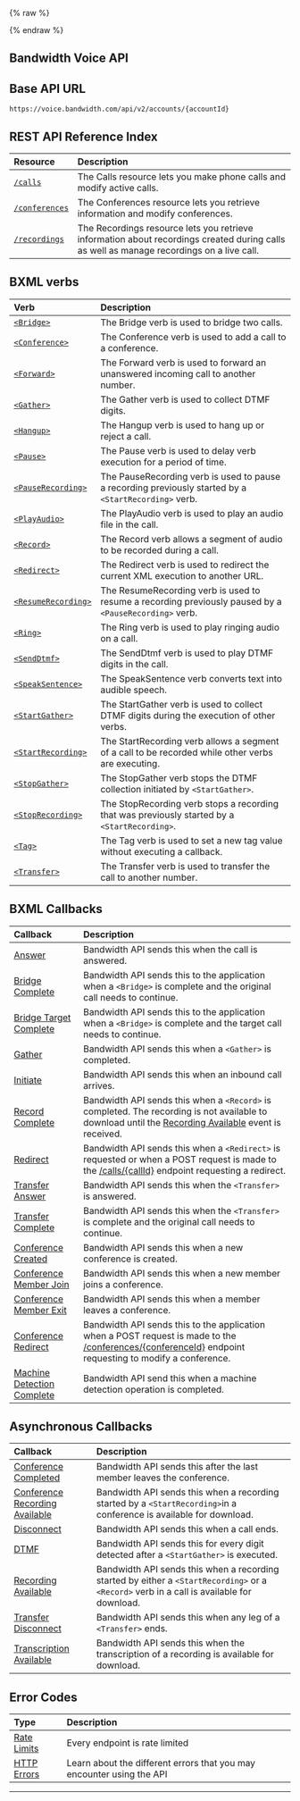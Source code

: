 {% raw %}
<section class="voiceAbout">
{% endraw %}

# Bandwidth Voice API

## Base API URL
`https://voice.bandwidth.com/api/v2/accounts/{accountId}`

## REST API Reference Index

| Resource                                          | Description                                                                       |
|:--------------------------------------------------|:----------------------------------------------------------------------------------|
| [`/calls`](methods/calls/about.md)                | The Calls resource lets you make phone calls and modify active calls.             |
| [`/conferences`](methods/conferences/about.md)    | The Conferences resource lets you retrieve information and modify conferences.    |
| [`/recordings`](methods/recordings/about.md)      | The Recordings resource lets you retrieve information about recordings created during calls as well as manage recordings on a live call. |


## BXML verbs

| Verb                                                 | Description                                                                                           |
|:-----------------------------------------------------|:------------------------------------------------------------------------------------------------------|
| [`<Bridge>`](bxml/verbs/bridge.md)                   | The Bridge verb is used to bridge two calls.                                                          |
| [`<Conference>`](bxml/verbs/conference.md)           | The Conference verb is used to add a call to a conference.                                            |
| [`<Forward>`](bxml/verbs/forward.md)                 | The Forward verb is used to forward an unanswered incoming call to another number.                    |
| [`<Gather>`](bxml/verbs/gather.md)                   | The Gather verb is used to collect DTMF digits.                                                       |
| [`<Hangup>`](bxml/verbs/hangup.md)                   | The Hangup verb is used to hang up or reject a call.                                                  |
| [`<Pause>`](bxml/verbs/pause.md)                     | The Pause verb is used to delay verb execution for a period of time.                                  |
| [`<PauseRecording>`](bxml/verbs/pauseRecording.md)   | The PauseRecording verb is used to pause a recording previously started by a `<StartRecording>` verb. |
| [`<PlayAudio>`](bxml/verbs/playAudio.md)             | The PlayAudio verb is used to play an audio file in the call.                                         |
| [`<Record>`](bxml/verbs/record.md)                   | The Record verb allows a segment of audio to be recorded during a call.                               |
| [`<Redirect>`](bxml/verbs/redirect.md)               | The Redirect verb is used to redirect the current XML execution to another URL.                       |
| [`<ResumeRecording>`](bxml/verbs/resumeRecording.md) | The ResumeRecording verb is used to resume a recording previously paused by a `<PauseRecording>` verb.|
| [`<Ring>`](bxml/verbs/ring.md)                       | The Ring verb is used to play ringing audio on a call.                                                |
| [`<SendDtmf>`](bxml/verbs/sendDtmf.md)               | The SendDtmf verb is used to play DTMF digits in the call.                                            |
| [`<SpeakSentence>`](bxml/verbs/speakSentence.md)     | The SpeakSentence verb converts text into audible speech.                                             |
| [`<StartGather>`](bxml/verbs/startGather.md)         | The StartGather verb is used to collect DTMF digits during the execution of other verbs. |
| [`<StartRecording>`](bxml/verbs/startRecording.md)   | The StartRecording verb allows a segment of a call to be recorded while other verbs are executing.    |
| [`<StopGather>`](bxml/verbs/stopGather.md)           | The StopGather verb stops the DTMF collection initiated by `<StartGather>`. |
| [`<StopRecording>`](bxml/verbs/stopRecording.md)     | The StopRecording verb stops a recording that was previously started by a `<StartRecording>`.         |
| [`<Tag>`](verbs/tag.md)                              | The Tag verb is used to set a new tag value without executing a callback. |
| [`<Transfer>`](bxml/verbs/transfer.md)               | The Transfer verb is used to transfer the call to another number.                                     |

## BXML Callbacks

| Callback                                                         | Description                                                                                                                                                                                     |
|:-----------------------------------------------------------------|:------------------------------------------------------------------------------------------------------------------------------------------------------------------------------------------------|
| [Answer](bxml/callbacks/answer.md)                               | Bandwidth API sends this when the call is answered.                                                                                                                                             |
| [Bridge Complete](bxml/callbacks/bridgeComplete.md)              | Bandwidth API sends this to the application when a `<Bridge>` is complete and the original call needs to continue.                                                                              |
| [Bridge Target Complete](bxml/callbacks/bridgeTargetComplete.md) | Bandwidth API sends this to the application when a `<Bridge>` is complete and the target call needs to continue.                                                                                |
| [Gather](bxml/callbacks/gather.md)                               | Bandwidth API sends this when a `<Gather>` is completed.                                                                                                                                        |
| [Initiate](bxml/callbacks/initiate.md)                           | Bandwidth API sends this when an inbound call arrives.                                                                                                                                          |
| [Record Complete](bxml/callbacks/recordComplete.md)              | Bandwidth API sends this when a `<Record>` is completed. The recording is not available to download until the [Recording Available](bxml/callbacks/recordingAvailable.md) event is received.    |
| [Redirect](bxml/callbacks/redirect.md)                           | Bandwidth API sends this when a `<Redirect>` is requested or when a POST request is made to the [/calls/{callId}](methods/calls/postCallsCallId.md) endpoint requesting a redirect.             |
| [Transfer Answer](bxml/callbacks/transferAnswer.md)              | Bandwidth API sends this when the `<Transfer>` is answered.                                                                                                                                     |
| [Transfer Complete](bxml/callbacks/transferComplete.md)          | Bandwidth API sends this when the `<Transfer>` is complete and the original call needs to continue.                                                                                             |
| [Conference Created](bxml/callbacks/conferenceCreated.md)        | Bandwidth API sends this when a new conference is created.                                                                                                                                      |
| [Conference Member Join](bxml/callbacks/conferenceMemberJoin.md) | Bandwidth API sends this when a new member joins a conference.                                                                                                                                  |
| [Conference Member Exit](bxml/callbacks/conferenceMemberExit.md) | Bandwidth API sends this when a member leaves a conference.                                                                                                                                     |
| [Conference Redirect](bxml/callbacks/conferenceRedirect.md)      | Bandwidth API sends this to the application when a POST request is made to the [/conferences/{conferenceId}](methods/conferences/postConferencesConferenceId.md) endpoint requesting to modify a conference. |
| [Machine Detection Complete](bxml/callbacks/machineDetectionComplete.md) | Bandwidth API send this when a machine detection operation is completed. |

## Asynchronous Callbacks
| Callback                                                            | Description                                                                                                                      |
|:--------------------------------------------------------------------|:---------------------------------------------------------------------------------------------------------------------------------|
| [Conference Completed](bxml/callbacks/conferenceCompleted.md)       | Bandwidth API sends this after the last member leaves the conference. |
| [Conference Recording Available](bxml/callbacks/conferenceRecordingAvailable.md) | Bandwidth API sends this when a recording started by a `<StartRecording>`in a conference is available for download. |
| [Disconnect](bxml/callbacks/disconnect.md)                          | Bandwidth API sends this when a call ends. |
| [DTMF](bxml/callbacks/dtmf.md)                                      | Bandwidth API sends this for every digit detected after a `<StartGather>` is executed. |
| [Recording Available](bxml/callbacks/recordingAvailable.md)         | Bandwidth API sends this when a recording started by either a `<StartRecording>` or a `<Record>` verb in a call is available for download. |
| [Transfer Disconnect](bxml/callbacks/transferDisconnect.md)         | Bandwidth API sends this when any leg of a `<Transfer>` ends.                                                                    |
| [Transcription Available](bxml/callbacks/transcriptionAvailable.md) | Bandwidth API sends this when the transcription of a recording is available for download.                                        |

## Error Codes
| Type                         | Description                                                           |
|:-----------------------------|:----------------------------------------------------------------------|
| [Rate Limits](rateLimits.md) | Every endpoint is rate limited                                        |
| [HTTP Errors](errors.md)     | Learn about the different errors that you may encounter using the API |

---
